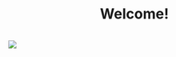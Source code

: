 <h1 style="text-align:center;">Welcome!</h1>

<br>

<img src="https://visitor-badge.laobi.icu/badge?page_id=jwenjian.visitor-badge&left_text=Visitors" />
